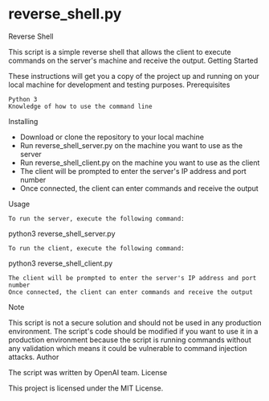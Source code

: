 # reverse_shell.py

Reverse Shell

This script is a simple reverse shell that allows the client to execute commands on the server's machine and receive the output.
Getting Started

These instructions will get you a copy of the project up and running on your local machine for development and testing purposes.
Prerequisites

    Python 3
    Knowledge of how to use the command line

Installing

   - Download or clone the repository to your local machine
   - Run reverse_shell_server.py on the machine you want to use as the server
   - Run reverse_shell_client.py on the machine you want to use as the client
   - The client will be prompted to enter the server's IP address and port number
   - Once connected, the client can enter commands and receive the output

Usage

    To run the server, execute the following command:

python3 reverse_shell_server.py

    To run the client, execute the following command:

python3 reverse_shell_client.py

    The client will be prompted to enter the server's IP address and port number
    Once connected, the client can enter commands and receive the output

Note

This script is not a secure solution and should not be used in any production environment. The script's code should be modified if you want to use it in a production environment because the script is running commands without any validation which means it could be vulnerable to command injection attacks.
Author

The script was written by OpenAI team.
License

This project is licensed under the MIT License.

